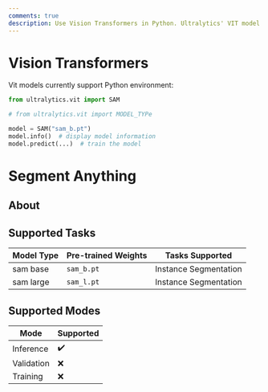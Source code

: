 ```yaml
---
comments: true
description: Use Vision Transformers in Python. Ultralytics' VIT model supports instance segmentation tasks. Explore Ultralytics Docs for more details.
---
```


# Vision Transformers

Vit models currently support Python environment:

```python
from ultralytics.vit import SAM

# from ultralytics.vit import MODEL_TYPe

model = SAM("sam_b.pt")
model.info()  # display model information
model.predict(...)  # train the model
```

# Segment Anything

## About

## Supported Tasks

| Model Type | Pre-trained Weights | Tasks Supported       |
|------------|---------------------|-----------------------|
| sam base   | `sam_b.pt`          | Instance Segmentation |
| sam large  | `sam_l.pt`          | Instance Segmentation |

## Supported Modes

| Mode       | Supported          |
|------------|--------------------|
| Inference  | :heavy_check_mark: |
| Validation | :x:                |
| Training   | :x:                |